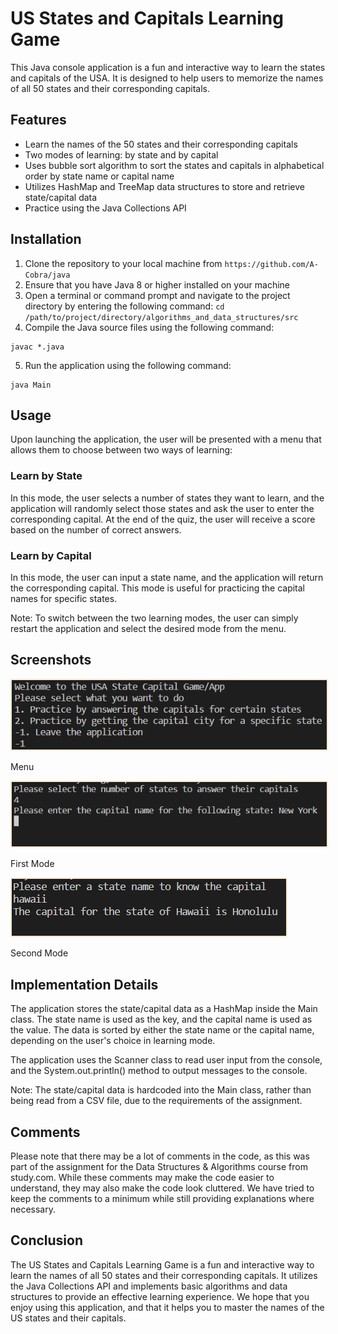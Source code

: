 # US States and Capitals Learning Game

This Java console application is a fun and interactive way to learn the states and capitals of the USA. It is designed to help users to memorize the names of all 50 states and their corresponding capitals.

## Features

- Learn the names of the 50 states and their corresponding capitals
- Two modes of learning: by state and by capital
- Uses bubble sort algorithm to sort the states and capitals in alphabetical order by state name or capital name
- Utilizes HashMap and TreeMap data structures to store and retrieve state/capital data
- Practice using the Java Collections API

## Installation

1. Clone the repository to your local machine from `https://github.com/A-Cobra/java`
2. Ensure that you have Java 8 or higher installed on your machine
3. Open a terminal or command prompt and navigate to the project directory by entering the following command: `cd /path/to/project/directory/algorithms_and_data_structures/src`
4. Compile the Java source files using the following command:

```
javac *.java
```

5. Run the application using the following command:

```
java Main
```

## Usage

Upon launching the application, the user will be presented with a menu that allows them to choose between two ways of learning:

### Learn by State

In this mode, the user selects a number of states they want to learn, and the application will randomly select those states and ask the user to enter the corresponding capital. At the end of the quiz, the user will receive a score based on the number of correct answers.

### Learn by Capital

In this mode, the user can input a state name, and the application will return the corresponding capital. This mode is useful for practicing the capital names for specific states.

Note: To switch between the two learning modes, the user can simply restart the application and select the desired mode from the menu.

## Screenshots

<div>
  <img src ="images/menu.PNG" style="border: solid 2px rgb(267,231,206);">
  <p>Menu</p>
</div>

<div>
  <img src ="images/first_mode.PNG" style="border: solid 2px rgb(267,231,206);">
  <p>First Mode</p>
</div>

<div>
  <img src ="images/second_mode.PNG" style="border: solid 2px rgb(267,231,206);">
  <p>Second Mode</p>
</div>

## Implementation Details

The application stores the state/capital data as a HashMap inside the Main class. The state name is used as the key, and the capital name is used as the value. The data is sorted by either the state name or the capital name, depending on the user's choice in learning mode.

The application uses the Scanner class to read user input from the console, and the System.out.println() method to output messages to the console.

Note: The state/capital data is hardcoded into the Main class, rather than being read from a CSV file, due to the requirements of the assignment.

## Comments

Please note that there may be a lot of comments in the code, as this was part of the assignment for the Data Structures & Algorithms course from study.com. While these comments may make the code easier to understand, they may also make the code look cluttered. We have tried to keep the comments to a minimum while still providing explanations where necessary.

## Conclusion

The US States and Capitals Learning Game is a fun and interactive way to learn the names of all 50 states and their corresponding capitals. It utilizes the Java Collections API and implements basic algorithms and data structures to provide an effective learning experience. We hope that you enjoy using this application, and that it helps you to master the names of the US states and their capitals.
